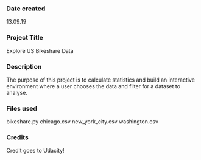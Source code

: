 ### Date created
13.09.19

### Project Title
Explore US Bikeshare Data

### Description
The purpose of this project is to calculate statistics and build an interactive environment where a user chooses the data and filter for a dataset to analyse.

### Files used
bikeshare.py
chicago.csv
new_york_city.csv
washington.csv

### Credits
Credit goes to Udacity!
